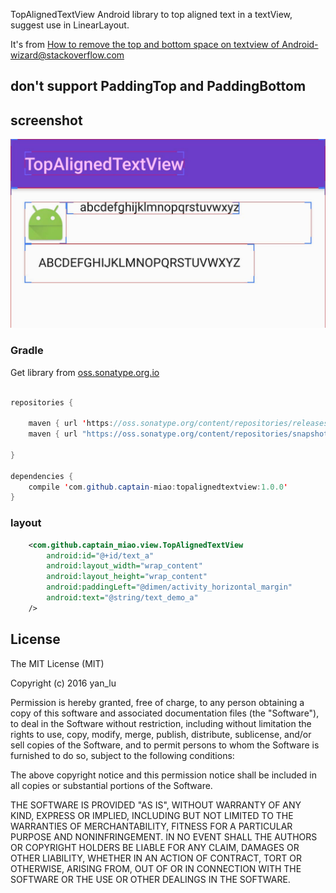 TopAlignedTextView
Android library to top aligned text in a textView, suggest use in LinearLayout.

It's from [How to remove the top and bottom space on textview of Android-wizard@stackoverflow.com](http://stackoverflow.com/a/32836547/703225)

## don't support PaddingTop and PaddingBottom

## screenshot
![screenshot_top_align](https://raw.githubusercontent.com/captain-miao/me.github.com/master/jpg/screenshot_top_align.jpg  "screenshot_top_align")


### Gradle
Get library from  [oss.sonatype.org.io](https://oss.sonatype.org/content/repositories/snapshots)
```java

repositories {

    maven { url 'https://oss.sonatype.org/content/repositories/releases' }
    maven { url "https://oss.sonatype.org/content/repositories/snapshots" }

}

dependencies {
    compile 'com.github.captain-miao:topalignedtextview:1.0.0'
}

```
### layout
```xml
    <com.github.captain_miao.view.TopAlignedTextView
        android:id="@+id/text_a"
        android:layout_width="wrap_content"
        android:layout_height="wrap_content"
        android:paddingLeft="@dimen/activity_horizontal_margin"
        android:text="@string/text_demo_a"
    />
```

## License
The MIT License (MIT)

Copyright (c) 2016 yan_lu

Permission is hereby granted, free of charge, to any person obtaining a copy
of this software and associated documentation files (the "Software"), to deal
in the Software without restriction, including without limitation the rights
to use, copy, modify, merge, publish, distribute, sublicense, and/or sell
copies of the Software, and to permit persons to whom the Software is
furnished to do so, subject to the following conditions:

The above copyright notice and this permission notice shall be included in all
copies or substantial portions of the Software.

THE SOFTWARE IS PROVIDED "AS IS", WITHOUT WARRANTY OF ANY KIND, EXPRESS OR
IMPLIED, INCLUDING BUT NOT LIMITED TO THE WARRANTIES OF MERCHANTABILITY,
FITNESS FOR A PARTICULAR PURPOSE AND NONINFRINGEMENT. IN NO EVENT SHALL THE
AUTHORS OR COPYRIGHT HOLDERS BE LIABLE FOR ANY CLAIM, DAMAGES OR OTHER
LIABILITY, WHETHER IN AN ACTION OF CONTRACT, TORT OR OTHERWISE, ARISING FROM,
OUT OF OR IN CONNECTION WITH THE SOFTWARE OR THE USE OR OTHER DEALINGS IN THE
SOFTWARE.
